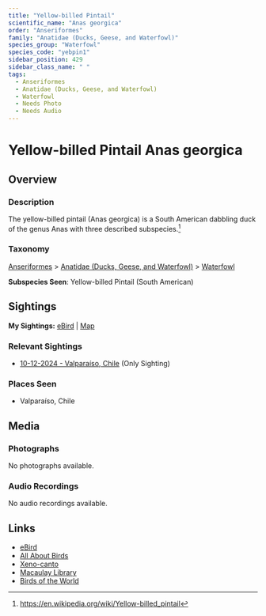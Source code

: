 ```yaml
---
title: "Yellow-billed Pintail"
scientific_name: "Anas georgica"
order: "Anseriformes"
family: "Anatidae (Ducks, Geese, and Waterfowl)"
species_group: "Waterfowl"
species_code: "yebpin1"
sidebar_position: 429
sidebar_class_name: " "
tags: 
  - Anseriformes
  - Anatidae (Ducks, Geese, and Waterfowl)
  - Waterfowl
  - Needs Photo
  - Needs Audio
---
```


# Yellow-billed Pintail <span className='sci_name'>Anas georgica</span>

## Overview

### Description
The yellow-billed pintail (Anas georgica) is a South American dabbling duck of the genus Anas with three described subspecies.[^1]

[^1]: https://en.wikipedia.org/wiki/Yellow-billed_pintail

### Taxonomy
[Anseriformes](/tags/anseriformes) > [Anatidae (Ducks, Geese, and Waterfowl)](/tags/anatidae-ducks-geese-and-waterfowl) > [Waterfowl](/tags/waterfowl)

**Subspecies Seen**: Yellow-billed Pintail (South American)


## Sightings

**My Sightings:** [eBird](https://ebird.org/lifelist?r=world&time=life&spp=yebpin1) | [Map](/map?species_code=yebpin1)

### Relevant Sightings

* [10-12-2024 - Valparaíso, Chile](https://ebird.org/checklist/S198994043) (Only Sighting)

### Places Seen

* Valparaíso, Chile



## Media
### Photographs
No photographs available.

### Audio Recordings
No audio recordings available.

## Links
* [eBird](https://ebird.org/species/yebpin1) 
* [All About Birds](https://www.allaboutbirds.org/guide/yebpin1) 
* [Xeno-canto](https://www.xeno-canto.org/species/anas-georgica) 
* [Macaulay Library](https://search.macaulaylibrary.org/catalog?taxonCode=yebpin1&sort=rating_rank_desc)
* [Birds of the World](https://birdsoftheworld.org/bow/species/yebpin1)
